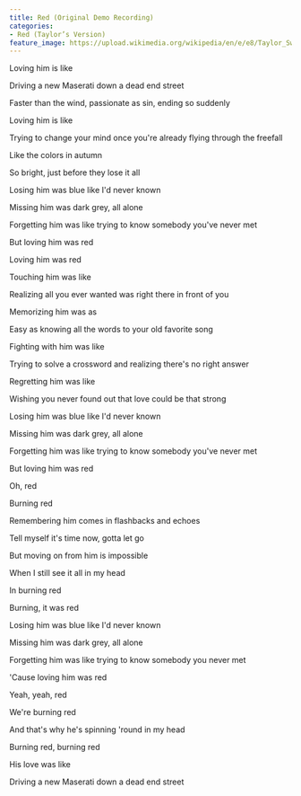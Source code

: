 ```yaml
---
title: Red (Original Demo Recording)
categories:
- Red (Taylor’s Version)
feature_image: https://upload.wikimedia.org/wikipedia/en/e/e8/Taylor_Swift_-_Red.png
--- 
```

Loving him is like

Driving a new Maserati down a dead end street

Faster than the wind, passionate as sin, ending so suddenly

Loving him is like

Trying to change your mind once you're already flying through the freefall

Like the colors in autumn

So bright, just before they lose it all

Losing him was blue like I'd never known

Missing him was dark grey, all alone

Forgetting him was like trying to know somebody you've never met

But loving him was red

Loving him was red

Touching him was like

Realizing all you ever wanted was right there in front of you

Memorizing him was as

Easy as knowing all the words to your old favorite song

Fighting with him was like

Trying to solve a crossword and realizing there's no right answer

Regretting him was like

Wishing you never found out that love could be that strong

Losing him was blue like I'd never known

Missing him was dark grey, all alone

Forgetting him was like trying to know somebody you've never met

But loving him was red

Oh, red

Burning red

Remembering him comes in flashbacks and echoes

Tell myself it's time now, gotta let go

But moving on from him is impossible

When I still see it all in my head

In burning red

Burning, it was red

Losing him was blue like I'd never known

Missing him was dark grey, all alone

Forgetting him was like trying to know somebody you never met

'Cause loving him was red

Yeah, yeah, red

We're burning red

And that's why he's spinning 'round in my head

Burning red, burning red

His love was like

Driving a new Maserati down a dead end street